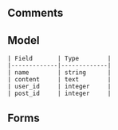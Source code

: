 ## Comments

## Model

	| Field       | Type        |
	|-------------|-------------|
	| name        | string      |
	| content     | text        |
	| user_id     | integer     |
	| post_id     | integer     |
	
## Forms
